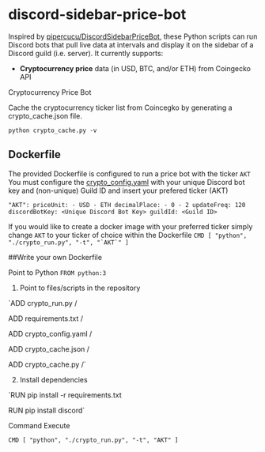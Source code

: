# discord-sidebar-price-bot
Inspired by [pipercucu/DiscordSidebarPriceBot](https://github.com/pipercucu/DiscordSidebarPriceBot), 
these Python scripts can run Discord bots that pull live data at intervals and display it on the sidebar of a Discord guild (i.e. server). 
It currently supports:

- **Cryptocurrency price** data (in USD, BTC, and/or ETH) from Coingecko API

Cryptocurrency Price Bot

Cache the cryptocurrency ticker list from Coincegko by generating a crypto_cache.json file.

`python crypto_cache.py -v`


## Dockerfile 
The provided Dockerfile is configured to run a price bot with the ticker `AKT`
You must configure the [crypto_config.yaml](crypto_config.yaml) with your unique Discord bot key and (non-unique) Guild ID and insert your prefered ticker (AKT)

`"AKT":
    priceUnit:
        - USD
        - ETH
    decimalPlace:
        - 0
        - 2
    updateFreq: 120
    discordBotKey: <Unique Discord Bot Key>
    guildId: <Guild ID>`

If you would like to create a docker image with your preferred ticker simply change `AKT` to your ticker of choice within the Dockerfile 
```CMD [ "python", "./crypto_run.py", "-t", "`AKT`" ]```

##Write your own Dockerfile 

Point to Python `FROM python:3`

1. Point to files/scripts in the repository 

`ADD crypto_run.py /

 ADD requirements.txt /

 ADD crypto_config.yaml /

 ADD crypto_cache.json /

 ADD crypto_cache.py /`
 
2. Install dependencies 

`RUN pip install -r requirements.txt

 RUN pip install discord`
 
Command Execute

`CMD [ "python", "./crypto_run.py", "-t", "AKT" ]`

